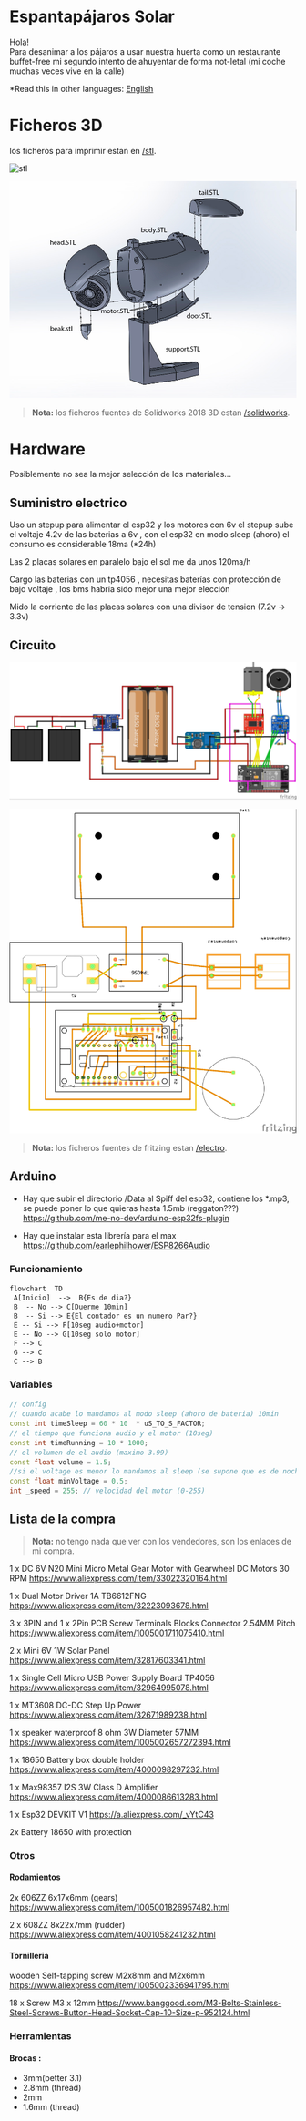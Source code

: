 # Espantapájaros Solar

Hola!   
Para desanimar a los pájaros a usar nuestra huerta como un restaurante buffet-free
mi segundo intento de ahuyentar de forma not-letal (mi coche muchas veces vive en la calle)

*Read this in other languages: [English](README.en.md)

# Ficheros 3D

los ficheros para imprimir estan en [/stl](/stl).

![stl](doc/doc/bird-exp1.jpg)

![stl](doc/body-exp.jpg)

> **Nota:** los ficheros fuentes de Solidworks 2018 3D estan [/solidworks](/solidworks).

# Hardware

Posiblemente no sea la mejor selección de los materiales...

## Suministro electrico

Uso un stepup para alimentar el esp32 y los motores con 6v
el stepup sube el voltaje 4.2v de las baterias a 6v , con el esp32 en modo sleep (ahoro) el consumo es considerable 18ma (*24h)

Las 2 placas solares en paralelo bajo el sol me da unos 120ma/h 

Cargo las baterias con un tp4056 , necesitas baterías con protección de bajo voltaje , los bms habría sido mejor una mejor elección

Mido la corriente de las placas solares con una divisor de tension (7.2v -> 3.3v)

## Circuito 

![circuit](doc/bird1_bb.jpg)

![circuit](doc/bird1_pcb.jpg)

> **Nota:** los ficheros fuentes de fritzing estan [/electro](/electro).

## Arduino

- Hay que subir el directorio /Data al Spiff del esp32, contiene los *.mp3, se puede poner lo que quieras hasta 1.5mb (reggaton???)
https://github.com/me-no-dev/arduino-esp32fs-plugin

- Hay que instalar esta librería para el max
https://github.com/earlephilhower/ESP8266Audio


### Funcionamiento

```mermaid
flowchart  TD  
 A[Inicio]  -->  B{Es de dia?}  
 B  -- No --> C[Duerme 10min]  
 B  -- Si --> E{El contador es un numero Par?}
 E -- Si --> F[10seg audio+motor]
 E -- No --> G[10seg solo motor]
 F --> C
 G --> C
 C --> B
```
### Variables

```c++
// config
// cuando acabe lo mandamos al modo sleep (ahoro de bateria) 10min 
const int timeSleep = 60 * 10  * uS_TO_S_FACTOR;
// el tiempo que funciona audio y el motor (10seg) 
const int timeRunning = 10 * 1000; 
// el volumen de el audio (maximo 3.99)
const float volume = 1.5;
//si el voltage es menor lo mandamos al sleep (se supone que es de noche)
const float minVoltage = 0.5; 
int _speed = 255; // velocidad del motor (0-255)

```

## Lista de la compra

> **Nota:** no tengo nada que ver con los vendedores, son los enlaces de mi compra.

1 x DC 6V N20 Mini Micro Metal Gear Motor with Gearwheel DC Motors 30 RPM
https://www.aliexpress.com/item/33022320164.html

1 x Dual Motor Driver 1A TB6612FNG
https://www.aliexpress.com/item/32223093678.html

3 x 3PIN and 1 x 2Pin PCB Screw Terminals Blocks Connector 2.54MM Pitch 
https://www.aliexpress.com/item/1005001711075410.html

2 x Mini 6V 1W Solar Panel 
https://www.aliexpress.com/item/32817603341.html

1 x Single Cell Micro USB Power Supply Board TP4056
https://www.aliexpress.com/item/32964995078.html

1 x MT3608 DC-DC Step Up Power
https://www.aliexpress.com/item/32671989238.html

1 x speaker waterproof 8 ohm 3W Diameter 57MM
https://www.aliexpress.com/item/1005002657272394.html

1 x 18650 Battery box double holder
https://www.aliexpress.com/item/4000098297232.html

1 x Max98357 I2S 3W Class D Amplifier
https://www.aliexpress.com/item/4000086613283.html

1 x Esp32 DEVKIT V1
https://a.aliexpress.com/_vYtC43

2x Battery 18650 with protection

### Otros

#### Rodamientos
2x 606ZZ 6x17x6mm (gears)
https://www.aliexpress.com/item/1005001826957482.html

2 x 608ZZ 8x22x7mm (rudder)
https://www.aliexpress.com/item/4001058241232.html

#### Tornilleria
wooden Self-tapping screw M2x8mm and M2x6mm
https://www.aliexpress.com/item/1005002336941795.html

18 x Screw M3 x 12mm
https://www.banggood.com/M3-Bolts-Stainless-Steel-Screws-Button-Head-Socket-Cap-10-Size-p-952124.html

### Herramientas
#### Brocas :
- 3mm(better 3.1) 
- 2.8mm (thread) 
- 2mm
- 1.6mm (thread)

